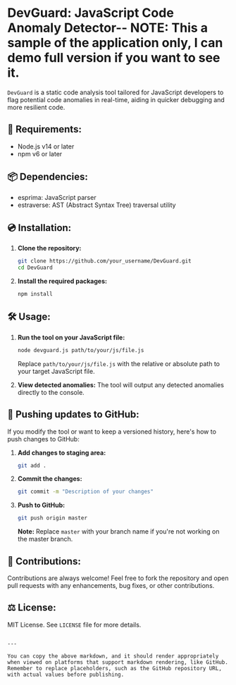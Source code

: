 # DevGuard: JavaScript Code Anomaly Detector-- NOTE:  This a sample of the application only, I can demo full version if you want to see it.

`DevGuard` is a static code analysis tool tailored for JavaScript developers to flag potential code anomalies in real-time, aiding in quicker debugging and more resilient code.

## 🚀 Requirements:

- Node.js v14 or later
- npm v6 or later

## 📦 Dependencies:

- esprima: JavaScript parser
- estraverse: AST (Abstract Syntax Tree) traversal utility

## 💿 Installation:

1. **Clone the repository:**
   ```bash
   git clone https://github.com/your_username/DevGuard.git
   cd DevGuard
   ```

2. **Install the required packages:**
   ```bash
   npm install
   ```

## 🛠️ Usage:

1. **Run the tool on your JavaScript file:**
   ```bash
   node devguard.js path/to/your/js/file.js
   ```
   Replace `path/to/your/js/file.js` with the relative or absolute path to your target JavaScript file.

2. **View detected anomalies:**
   The tool will output any detected anomalies directly to the console.

## 🔄 Pushing updates to GitHub:

If you modify the tool or want to keep a versioned history, here's how to push changes to GitHub:

1. **Add changes to staging area:**
   ```bash
   git add .
   ```

2. **Commit the changes:**
   ```bash
   git commit -m "Description of your changes"
   ```

3. **Push to GitHub:**
   ```bash
   git push origin master
   ```
   **Note:** Replace `master` with your branch name if you're not working on the master branch.

## 🙌 Contributions:

Contributions are always welcome! Feel free to fork the repository and open pull requests with any enhancements, bug fixes, or other contributions.

## ⚖️ License:

MIT License. See `LICENSE` file for more details.
```

---

You can copy the above markdown, and it should render appropriately when viewed on platforms that support markdown rendering, like GitHub. Remember to replace placeholders, such as the GitHub repository URL, with actual values before publishing.
